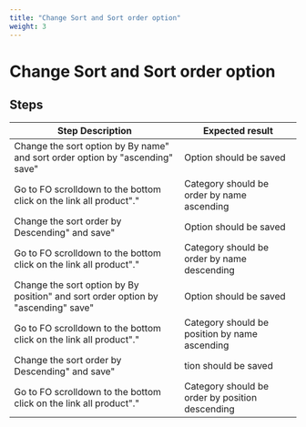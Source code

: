 ```yaml
---
title: "Change Sort and Sort order option"
weight: 3
---
```


# Change Sort and Sort order option
## Steps
| Step Description | Expected result |
| ----- | ----- |
| Change the sort option by By name" and sort order option by "ascending"  save" | Option should be saved |
| Go to FO scrolldown to the bottom click on the link all product"." | Category should be order by name ascending |
| Change the sort order by Descending" and save" | Option should be saved |
| Go to FO scrolldown to the bottom click on the link all product"." | Category should be order by name descending |
| Change the sort option by By position" and sort order option by "ascending"  save" | Option should be saved |
| Go to FO scrolldown to the bottom click on the link all product"." | Category should be position by name ascending |
| Change the sort order by Descending" and save" | tion should be saved |
| Go to FO scrolldown to the bottom click on the link all product"." | Category should be order by position descending |
